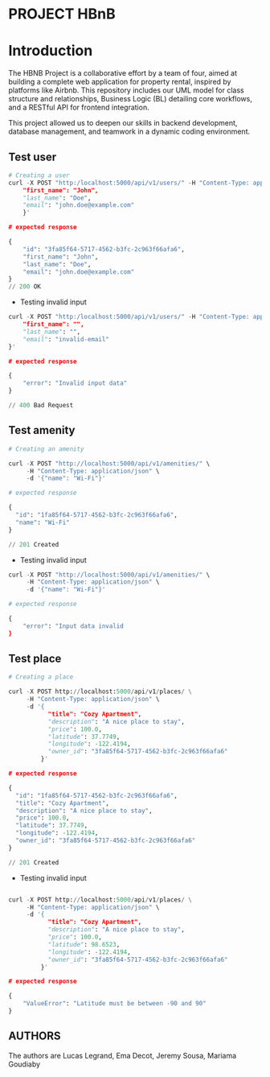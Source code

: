 # PROJECT HBnB

# Introduction

The HBNB Project is a collaborative effort by a team of four, aimed at building a complete web application for property rental, inspired by platforms like Airbnb. This repository includes our UML model for class structure and relationships, Business Logic (BL) detailing core workflows, and a RESTful API for frontend integration.

This project allowed us to deepen our skills in backend development, database management, and teamwork in a dynamic coding environment.


## Test user

```python
# Creating a user
curl -X POST "http:/localhost:5000/api/v1/users/" -H "Content-Type: application/json" -d '{
    "first_name": "John",
    "last_name": "Doe",
    "email": "john.doe@example.com"
    }'

# expected response

{
    "id": "3fa85f64-5717-4562-b3fc-2c963f66afa6",
    "first_name": "John",
    "last_name": "Doe",
    "email": "john.doe@example.com"
}
// 200 OK
```
- Testing invalid input

```python
curl -X POST "http:/localhost:5000/api/v1/users/" -H "Content-Type: application/json" -d '{
    "first_name": "",
    "last_name": "",
    "email": "invalid-email"
}'

# expected response

{
    "error": "Invalid input data"
}

// 400 Bad Request
```
## Test amenity

```python
# Creating an amenity

curl -X POST "http://localhost:5000/api/v1/amenities/" \
     -H "Content-Type: application/json" \
     -d '{"name": "Wi-Fi"}'

# expected response

{
  "id": "1fa85f64-5717-4562-b3fc-2c963f66afa6",
  "name": "Wi-Fi"
}

// 201 Created
```

- Testing invalid input

```python
curl -X POST "http://localhost:5000/api/v1/amenities/" \
     -H "Content-Type: application/json" \
     -d '{"name": "Wi-Fi"}'

# expected response

{
    "error": "Input data invalid
}

```


## Test place

```python
# Creating a place

curl -X POST http://localhost:5000/api/v1/places/ \
     -H "Content-Type: application/json" \
     -d '{
           "title": "Cozy Apartment",
           "description": "A nice place to stay",
           "price": 100.0,
           "latitude": 37.7749,
           "longitude": -122.4194,
           "owner_id": "3fa85f64-5717-4562-b3fc-2c963f66afa6"
         }'

# expected response

{
  "id": "1fa85f64-5717-4562-b3fc-2c963f66afa6",
  "title": "Cozy Apartment",
  "description": "A nice place to stay",
  "price": 100.0,
  "latitude": 37.7749,
  "longitude": -122.4194,
  "owner_id": "3fa85f64-5717-4562-b3fc-2c963f66afa6"
}

// 201 Created
```

- Testing invalid input

```python

curl -X POST http://localhost:5000/api/v1/places/ \
     -H "Content-Type: application/json" \
     -d '{
           "title": "Cozy Apartment",
           "description": "A nice place to stay",
           "price": 100.0,
           "latitude": 98.6523,
           "longitude": -122.4194,
           "owner_id": "3fa85f64-5717-4562-b3fc-2c963f66afa6"
         }'

# expected response

{
    "ValueError": "Latitude must be between -90 and 90"
}
```

## AUTHORS

The authors are Lucas Legrand, Ema Decot, Jeremy Sousa, Mariama Goudiaby
